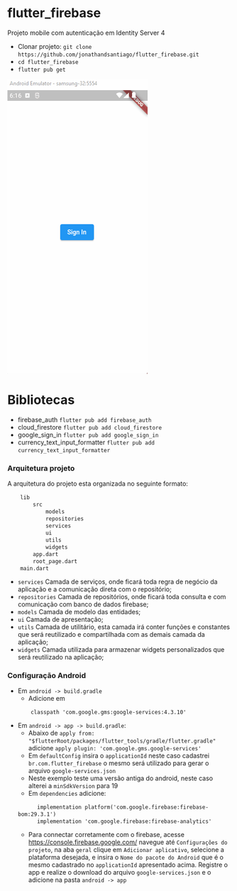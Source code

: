 # flutter_firebase

Projeto mobile com autenticação em Identity Server 4
* Clonar projeto: `git clone https://github.com/jonathandsantiago/flutter_firebase.git`
* `cd flutter_firebase`
* `flutter pub get` 

![](https://github.com/jonathandsantiago/flutter_firebase/blob/main/assets/images/app.gif)

# Bibliotecas
* firebase_auth `flutter pub add firebase_auth`
* cloud_firestore `flutter pub add cloud_firestore`
* google_sign_in `flutter pub add google_sign_in`
* currency_text_input_formatter `flutter pub add currency_text_input_formatter`

### Arquitetura projeto
A arquitetura do projeto esta organizada no seguinte formato:
```
    lib
        src
            models
            repositories
            services
            ui
            utils
            widgets
        app.dart
        root_page.dart
    main.dart
```
* `services` Camada de serviços, onde ficará toda regra de negócio da aplicação e a comunicação direta com o repositório;
* `repositories` Camada de repositórios, onde ficará toda consulta e com comunicação com banco de dados firebase;
* `models` Camada de modelo das entidades;
* `ui` Camada de apresentação;
* `utils` Camada de utilitário, esta camada irá conter funções e constantes que será reutilizado e compartilhada com as demais camada da aplicação;
* `widgets` Camada utilizada para armazenar widgets personalizados que será reutilizado na aplicação;
    
### Configuração Android
* Em `android -> build.gradle`
    * Adicione em <dependencies>
    ```
        classpath 'com.google.gms:google-services:4.3.10'
    ```
* Em `android -> app -> build.gradle`: 
    * Abaixo de `apply from: "$flutterRoot/packages/flutter_tools/gradle/flutter.gradle"` adicione `apply plugin: 'com.google.gms.google-services'`
    * Em `defaultConfig` insira o `applicationId` neste caso cadastrei `br.com.flutter_firebase` o mesmo será utilizado para gerar o arquivo `google-services.json`
    * Neste exemplo teste uma versão antiga do android, neste caso alterei a `minSdkVersion` para 19
    * Em `dependencies` adicione:
    ```
          implementation platform('com.google.firebase:firebase-bom:29.3.1')
          implementation 'com.google.firebase:firebase-analytics'
    ```
    * Para connectar corretamente com o firebase, acesse https://console.firebase.google.com/ navegue até `Configurações do projeto`, na aba `geral`
    clique em `Adicionar aplicativo`, selecione a plataforma desejada, e insira o `Nome do pacote do Android` que é o mesmo cadastrado no `applicationId` apresentado acima.
    Registre o app e realize o download do arquivo `google-services.json` e o adicione na pasta `android -> app`
